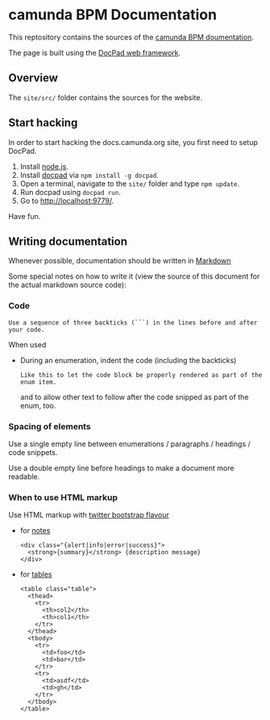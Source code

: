 camunda BPM Documentation
=========================

This reptository contains the sources of the [camunda BPM doumentation](http://docs.camunda.org).

The page is built using the [DocPad web framework](http://docpad.org).

Overview
--------

The `site/src/` folder contains the sources for the website.


Start hacking
-------------

In order to start hacking the docs.camunda.org site, you first need to setup DocPad.

1. Install [node.js](http://nodejs.org/).
2. Install [docpad](http://docpad.org/docs/install) via `npm install -g docpad`.
2. Open a terminal, navigate to the `site/` folder and type `npm update`.
3. Run docpad using `docpad run`.
4. Go to [http://localhost:9779/](http://localhost:9779/).

Have fun.


Writing documentation
---------------------

Whenever possible, documentation should be written in [Markdown](http://daringfireball.net/projects/markdown/)

Some special notes on how to write it (view the source of this document for the actual markdown source code): 


### Code

```
Use a sequence of three backticks (```) in the lines before and after your code.
```

When used 

* During an enumeration, indent the code (including the backticks)

  ```
  Like this to let the code block be properly rendered as part of the enum item.
  ```

  and to allow other text to follow after the code snipped as part of the enum, too.


### Spacing of elements

Use a single empty line between enumerations / paragraphs / headings / code snippets.

Use a double empty line before headings to make a document more readable.


### When to use HTML markup

Use HTML markup with [twitter bootstrap flavour](http://twitter.github.io/bootstrap/)

* for [notes](http://twitter.github.io/bootstrap/components.html#alerts)

  ```
  <div class="{alert|info|error|success}">
    <strong>{summary}</strong> {description message}
  </div>
  ```

* for [tables](http://twitter.github.io/bootstrap/base-css.html#tables)

  ```
  <table class="table">
    <thead>
      <tr>
        <th>col2</th>
        <th>col1</th>
      </tr>
    </thead>
    <tbody>
      <tr>
        <td>foo</td>
        <td>bar</td>
      </tr>
      <tr>
        <td>asdf</td>
        <td>gh</td>
      </tr>
    </tbody>
  </table>
  ```
